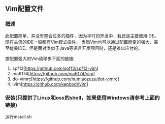 ## Vim配置文件

### 概述
此配置简单，并没有整合过多的插件，因为平时的开发中，我还是主要使用IDE。现在主流的IDE一般都有Vim模式插件。
当然Vim也可以通过配置而变的强大，甚至媲美IDE。但是面对类似于Java等语言开发项目时，还是难以应付的。

想配置强大的Vim请移步下面的链接:
1. spf13[https://github.com/spf13/spf13-vim]
2. ma6174[https://github.com/ma6174/vim]
3. do-vimrc[https://github.com/humiaozuzu/dot-vimrc]
4. ivim[https://github.com/kepbod/ivim]

### 安装(只提供了Linux和osx的shell，如果使用Windows请参考上面的链接)
运行install.sh
